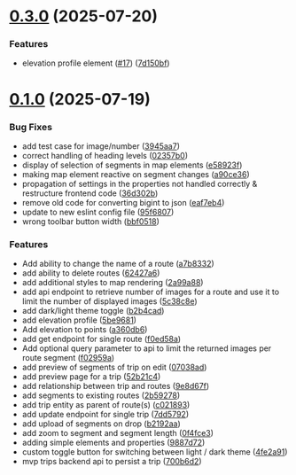 # [0.3.0](https://github.com/gilengel/trail/compare/v0.1.0...v0.3.0) (2025-07-20)


### Features

* elevation profile element ([#17](https://github.com/gilengel/trail/issues/17)) ([7d150bf](https://github.com/gilengel/trail/commit/7d150bf1a2e4b381bd33f4aae3a388d64d9a4e75))



# [0.1.0](https://github.com/gilengel/trail/compare/a360db68ea5441d75c5bccd9b5446744eda4bf87...v0.1.0) (2025-07-19)


### Bug Fixes

* add test case for image/number ([3945aa7](https://github.com/gilengel/trail/commit/3945aa79574a35a9f4969c8c456c67ec4b90be1a))
* correct handling of heading levels ([02357b0](https://github.com/gilengel/trail/commit/02357b02df12c5b9e453cefdae0a4dea491e61c9))
* display of selection of segments in map elements ([e58923f](https://github.com/gilengel/trail/commit/e58923ff26d624d020ea39088f252a9ed96db855))
* making map element reactive on segment changes ([a90ce36](https://github.com/gilengel/trail/commit/a90ce36cc1a237db09ec0dbed1c93d919a67160c))
* propagation of settings in the properties not handled correctly & restructure frontend code ([36d302b](https://github.com/gilengel/trail/commit/36d302b9578dedc58cce06077d90b2b0d6442569))
* remove old code for converting bigint to json ([eaf7eb4](https://github.com/gilengel/trail/commit/eaf7eb42b12b03f9ccf416279012031278062672))
* update to new eslint config file ([95f6807](https://github.com/gilengel/trail/commit/95f6807cd54d8c7c6817457a305895cd1c456726))
* wrong toolbar button width ([bbf0518](https://github.com/gilengel/trail/commit/bbf05184353440921781d1404c4d68266dd78433))


### Features

* Add ability to change the name of a route ([a7b8332](https://github.com/gilengel/trail/commit/a7b8332183a19b5c439895fad80319607bb610b6))
* add ability to delete routes ([62427a6](https://github.com/gilengel/trail/commit/62427a6a233e5e5a8b6bbb27d1287b81944cd234))
* add additional styles to map rendering ([2a99a88](https://github.com/gilengel/trail/commit/2a99a88dd0ccf8adac30b98540caf4b257b8e370))
* add api endpoint to retrieve number of images for a route and use it to limit the number of displayed images ([5c38c8e](https://github.com/gilengel/trail/commit/5c38c8e492864b62ca9d90a1f71180e91a4192f6))
* add dark/light theme toggle ([b2b4cad](https://github.com/gilengel/trail/commit/b2b4caddf7830de60dc6bec17b821b3f7c49bd73))
* add elevation profile ([5be9681](https://github.com/gilengel/trail/commit/5be9681a447922c88e19c1ebb3a066c90ff1f126))
* Add elevation to points ([a360db6](https://github.com/gilengel/trail/commit/a360db68ea5441d75c5bccd9b5446744eda4bf87))
* add get endpoint for single route ([f0ed58a](https://github.com/gilengel/trail/commit/f0ed58a79d084ed194141632dd80e58d3e2c6e6e))
* Add optional query parameter to api to limit the returned images per route segment ([f02959a](https://github.com/gilengel/trail/commit/f02959adcc3aaddf4c8ad478c5596aa297113bcf))
* add preview of segments of trip on edit ([07038ad](https://github.com/gilengel/trail/commit/07038ada2890f9d0fca17a18eb0b30efff62efc6))
* add preview page for a trip ([52b21c4](https://github.com/gilengel/trail/commit/52b21c4d19448b8c788ef46f21b7ae1e8a574332))
* add relationship between trip and routes ([9e8d67f](https://github.com/gilengel/trail/commit/9e8d67f9655542cf9a63da3a78fa66a2f1b2c5b4))
* add segments to existing routes ([2b59278](https://github.com/gilengel/trail/commit/2b59278a5beaf5931eef730e7e671e42029e560a))
* add trip entity as parent of route(s) ([c021893](https://github.com/gilengel/trail/commit/c02189397b743b0d10ba8e7a3c190c45420c8f1e))
* add update endpoint for single trip ([7dd5792](https://github.com/gilengel/trail/commit/7dd5792e4293c5242d4ea450134cc147f4b71df5))
* add upload of segments on drop ([b2192aa](https://github.com/gilengel/trail/commit/b2192aa013f0f75171e621a9a68930959a035009))
* add zoom to segment and segment length ([0f4fce3](https://github.com/gilengel/trail/commit/0f4fce3720ddfbc6c08a137ad8392f97c628631c))
* adding simple elements and properties ([9887d72](https://github.com/gilengel/trail/commit/9887d72bb023f00d9206d6fdfa88841bd1f348d8))
* custom toggle button for switching between light / dark theme ([4fe2a91](https://github.com/gilengel/trail/commit/4fe2a914d2e9565f14f97929427c4597d2ea0093))
* mvp trips backend api to persist a trip ([700b6d2](https://github.com/gilengel/trail/commit/700b6d2231d3c31c914b219ac0ca30bc4961a6c0))



